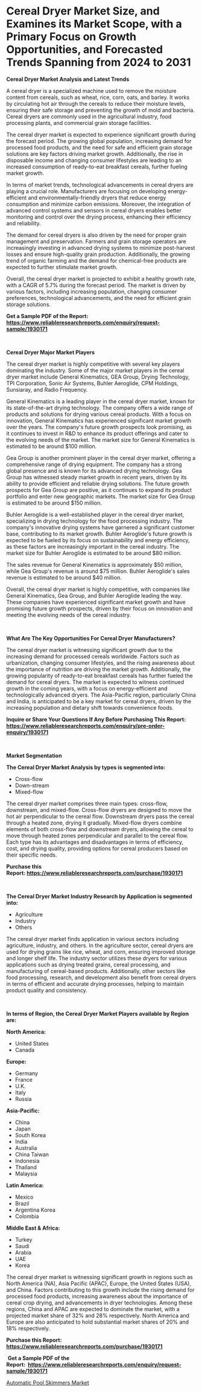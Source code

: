 <p><h1>Cereal Dryer Market Size, and Examines its Market Scope, with a Primary Focus on Growth Opportunities, and Forecasted Trends Spanning from 2024 to 2031</h1></p><p><strong>Cereal Dryer Market Analysis and Latest Trends</strong></p>
<p><p>A cereal dryer is a specialized machine used to remove the moisture content from cereals, such as wheat, rice, corn, oats, and barley. It works by circulating hot air through the cereals to reduce their moisture levels, ensuring their safe storage and preventing the growth of mold and bacteria. Cereal dryers are commonly used in the agricultural industry, food processing plants, and commercial grain storage facilities.</p><p>The cereal dryer market is expected to experience significant growth during the forecast period. The growing global population, increasing demand for processed food products, and the need for safe and efficient grain storage solutions are key factors driving market growth. Additionally, the rise in disposable income and changing consumer lifestyles are leading to an increased consumption of ready-to-eat breakfast cereals, further fueling market growth.</p><p>In terms of market trends, technological advancements in cereal dryers are playing a crucial role. Manufacturers are focusing on developing energy-efficient and environmentally-friendly dryers that reduce energy consumption and minimize carbon emissions. Moreover, the integration of advanced control systems and sensors in cereal dryers enables better monitoring and control over the drying process, enhancing their efficiency and reliability.</p><p>The demand for cereal dryers is also driven by the need for proper grain management and preservation. Farmers and grain storage operators are increasingly investing in advanced drying systems to minimize post-harvest losses and ensure high-quality grain production. Additionally, the growing trend of organic farming and the demand for chemical-free products are expected to further stimulate market growth.</p><p>Overall, the cereal dryer market is projected to exhibit a healthy growth rate, with a CAGR of 5.7% during the forecast period. The market is driven by various factors, including increasing population, changing consumer preferences, technological advancements, and the need for efficient grain storage solutions.</p></p>
<p><strong>Get a Sample PDF of the Report:&nbsp; <a href="https://www.reliableresearchreports.com/enquiry/request-sample/1930171">https://www.reliableresearchreports.com/enquiry/request-sample/1930171</a></strong></p>
<p>&nbsp;</p>
<p><strong>Cereal Dryer Major Market Players</strong></p>
<p><p>The cereal dryer market is highly competitive with several key players dominating the industry. Some of the major market players in the cereal dryer market include General Kinematics, GEA Group, Drying Technology, TPI Corporation, Sonic Air Systems, Buhler Aeroglide, CPM Holdings, Sunsiaray, and Radio Frequency.</p><p>General Kinematics is a leading player in the cereal dryer market, known for its state-of-the-art drying technology. The company offers a wide range of products and solutions for drying various cereal products. With a focus on innovation, General Kinematics has experienced significant market growth over the years. The company's future growth prospects look promising, as it continues to invest in R&D to enhance its product offerings and cater to the evolving needs of the market. The market size for General Kinematics is estimated to be around $100 million.</p><p>Gea Group is another prominent player in the cereal dryer market, offering a comprehensive range of drying equipment. The company has a strong global presence and is known for its advanced drying technology. Gea Group has witnessed steady market growth in recent years, driven by its ability to provide efficient and reliable drying solutions. The future growth prospects for Gea Group are positive, as it continues to expand its product portfolio and enter new geographic markets. The market size for Gea Group is estimated to be around $150 million.</p><p>Buhler Aeroglide is a well-established player in the cereal dryer market, specializing in drying technology for the food processing industry. The company's innovative drying systems have garnered a significant customer base, contributing to its market growth. Buhler Aeroglide's future growth is expected to be fueled by its focus on sustainability and energy efficiency, as these factors are increasingly important in the cereal industry. The market size for Buhler Aeroglide is estimated to be around $80 million.</p><p>The sales revenue for General Kinematics is approximately $50 million, while Gea Group's revenue is around $75 million. Buhler Aeroglide's sales revenue is estimated to be around $40 million.</p><p>Overall, the cereal dryer market is highly competitive, with companies like General Kinematics, Gea Group, and Buhler Aeroglide leading the way. These companies have experienced significant market growth and have promising future growth prospects, driven by their focus on innovation and meeting the evolving needs of the cereal industry.</p></p>
<p>&nbsp;</p>
<p><strong>What Are The Key Opportunities For Cereal Dryer Manufacturers?</strong></p>
<p><p>The cereal dryer market is witnessing significant growth due to the increasing demand for processed cereals worldwide. Factors such as urbanization, changing consumer lifestyles, and the rising awareness about the importance of nutrition are driving the market growth. Additionally, the growing popularity of ready-to-eat breakfast cereals has further fueled the demand for cereal dryers. The market is expected to witness continued growth in the coming years, with a focus on energy-efficient and technologically advanced dryers. The Asia-Pacific region, particularly China and India, is anticipated to be a key market for cereal dryers, driven by the increasing population and dietary shift towards convenience foods.</p></p>
<p><strong>Inquire or Share Your Questions If Any Before Purchasing This Report: <a href="https://www.reliableresearchreports.com/enquiry/pre-order-enquiry/1930171">https://www.reliableresearchreports.com/enquiry/pre-order-enquiry/1930171</a></strong></p>
<p>&nbsp;</p>
<p><strong>Market Segmentation</strong></p>
<p><strong>The Cereal Dryer Market Analysis by types is segmented into:</strong></p>
<p><ul><li>Cross-flow</li><li>Down-stream</li><li>Mixed-flow</li></ul></p>
<p><p>The cereal dryer market comprises three main types: cross-flow, downstream, and mixed-flow. Cross-flow dryers are designed to move the hot air perpendicular to the cereal flow. Downstream dryers pass the cereal through a heated zone, drying it gradually. Mixed-flow dryers combine elements of both cross-flow and downstream dryers, allowing the cereal to move through heated zones perpendicular and parallel to the cereal flow. Each type has its advantages and disadvantages in terms of efficiency, cost, and drying quality, providing options for cereal producers based on their specific needs.</p></p>
<p><strong>Purchase this Report:&nbsp;<a href="https://www.reliableresearchreports.com/purchase/1930171">https://www.reliableresearchreports.com/purchase/1930171</a></strong></p>
<p>&nbsp;</p>
<p><strong>The Cereal Dryer Market Industry Research by Application is segmented into:</strong></p>
<p><ul><li>Agriculture</li><li>Industry</li><li>Others</li></ul></p>
<p><p>The cereal dryer market finds application in various sectors including agriculture, industry, and others. In the agriculture sector, cereal dryers are used for drying grains like rice, wheat, and corn, ensuring improved storage and longer shelf life. The industry sector utilizes these dryers for various applications such as drying treated grains, cereal processing, and manufacturing of cereal-based products. Additionally, other sectors like food processing, research, and development also benefit from cereal dryers in terms of efficient and accurate drying processes, helping to maintain product quality and consistency.</p></p>
<p>&nbsp;</p>
<p><strong>In terms of Region, the Cereal Dryer Market Players available by Region are:</strong></p>
<p>
    <p> <strong> North America: </strong>
        <ul>
            <li>United States</li>
            <li>Canada</li>
        </ul>
        </p> 
    <p> <strong> Europe: </strong>
        <ul>
            <li>Germany</li>
            <li>France</li>
            <li>U.K.</li>
            <li>Italy</li>
            <li>Russia</li>
        </ul>
        </p> 
    <p> <strong> Asia-Pacific: </strong>
        <ul>
            <li>China</li>
            <li>Japan</li>
            <li>South Korea</li>
            <li>India</li>
            <li>Australia</li>
            <li>China Taiwan</li>
            <li>Indonesia</li>
            <li>Thailand</li>
            <li>Malaysia</li>
        </ul>
        </p> 
    <p> <strong> Latin America: </strong>
        <ul>
            <li>Mexico</li>
            <li>Brazil</li>
            <li>Argentina Korea</li>
            <li>Colombia</li>
        </ul>
        </p> 
    <p> <strong> Middle East & Africa: </strong>
        <ul>
            <li>Turkey</li>
            <li>Saudi</li>
            <li>Arabia</li>
            <li>UAE</li>
            <li>Korea</li>
        </ul>
    </p>
    </p>
<p><p>The cereal dryer market is witnessing significant growth in regions such as North America (NA), Asia Pacific (APAC), Europe, the United States (USA), and China. Factors contributing to this growth include the rising demand for processed food products, increasing awareness about the importance of cereal crop drying, and advancements in dryer technologies. Among these regions, China and APAC are expected to dominate the market, with a projected market share of 32% and 28% respectively. North America and Europe are also anticipated to hold substantial market shares of 20% and 18% respectively.</p></p>
<p><strong>Purchase this Report: <a href="https://www.reliableresearchreports.com/purchase/1930171">https://www.reliableresearchreports.com/purchase/1930171</a></strong></p>
<p>&nbsp;<strong>Get a Sample PDF of the Report:&nbsp;&nbsp;<a href="https://www.reliableresearchreports.com/enquiry/request-sample/1930171">https://www.reliableresearchreports.com/enquiry/request-sample/1930171</a></strong></p>
<p><strong></strong></p>
<p><p><a href="https://github.com/rahu1502/Market-Research-Report-List-2/blob/main/automatic-pool-skimmers-market.md">Automatic Pool Skimmers Market</a></p></p>